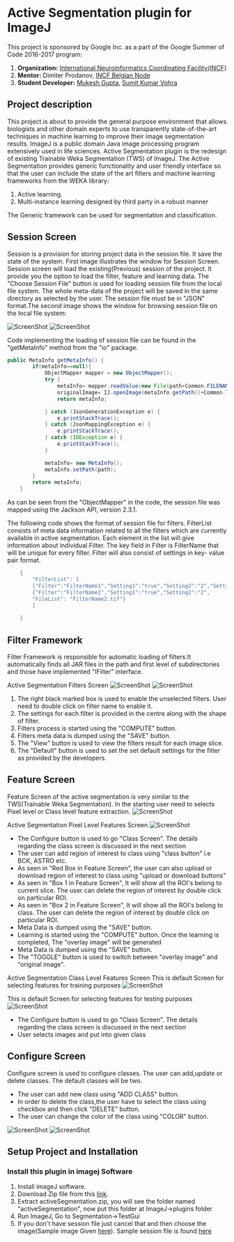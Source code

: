 # Active Segmentation plugin for ImageJ

This project is sponsored by Google Inc. as a part of the Google Summer of Code 2016-2017 program: 

1. **Organization:** [International Neuroinformatics Coordinating Facility(INCF)](http://incf.org)
2. **Mentor:** Dimiter Prodanov, [INCF Belgian Node](http://www.neuroinformatics.be)
3. **Student Developer:** [Mukesh Gupta](https://github.com/mukesh14149), [Sumit Kumar Vohra](https://github.com/sumit3203/)


## Project description
This project is about to provide the general purpose environment that allows biologists and other domain experts to use transparently state-of-the-art techniques in machine learning to improve their image segmentation results.
ImageJ is a public domain Java image processing program extensively used in life sciences. Active Segmentation plugin is the redesign of existing Trainable Weka Segmentation (TWS) of ImageJ. The Active Segmentation provides generic functionality and user friendly interface so that the user can include the state of the art filters and machine learning frameworks from the WEKA library:
  1.  Active learning.
  2.  Multi-instance learning designed by third party in a robust manner

The Generic framework can be used for segmentation and classification.

## Session Screen
Session is a provision for storing project data in the session file. It save the state of the system. First image illustrates the window for Session Screen. Session screen will load the existing(Previous) session of the project. It provide you the option to load the filter, feature and learning data. The "Choose Session File" button is used for loading session file from the local file system. The whole meta-data of the project will be saved in the same directory as selected by the user. The session file must be in "JSON" format.The second image shows the window for browsing session file on the local file system:

![ScreenShot](https://github.com/mukesh14149/GOOGLESUMMERCODE2016/blob/master/other_res/SessionScreen.png) 
![ScreenShot](https://github.com/mukesh14149/GOOGLESUMMERCODE2016/blob/master/other_res/LOADSESSION.png)

Code implementing the loading of session file can be found in the "getMetaInfo" method from the "io" package.
```java
public MetaInfo getMetaInfo() {
		if(metaInfo==null){
			ObjectMapper mapper = new ObjectMapper();
			try {
				metaInfo= mapper.readValue(new File(path+Common.FILENAME), MetaInfo.class);
				originalImage= IJ.openImage(metaInfo.getPath()+Common.TRAININGIMAGE+Common.TIFFORMAT);
				return metaInfo;

			} catch (JsonGenerationException e) {
				e.printStackTrace();
			} catch (JsonMappingException e) {
				e.printStackTrace();
			} catch (IOException e) {
				e.printStackTrace();
			}

			metaInfo= new MetaInfo();
			metaInfo.setPath(path);
		}
		return metaInfo;
	}
  ```
As can be seen from the "ObjectMapper" in the code, the session file was mapped using the Jackson API, version 2.3.1.

The following code shows the format of session file for filters. FilterList consists of meta data information related to all the filters which are currently available in active segmentation. Each element in the list will give information about individual Filter. The key field in Filter is FilterName that will be unique for every filter. Filter will also consist of settings in key- value pair format.
```java
	{
		"FilterList": [
		{"Filter":"FilterName1","Setting1":"true","Setting2":"2","Setting3":"false", "FileList": "FilterName1.tif"},
		{"Filter":"FilterName2","Setting1":"true","Setting2":"2",
		"FileList": "FilterName2.tif"}
		]
		
	}
```
## Filter Framework
Filter Framework is responsible for automatic loading of filters.It automatically finds all JAR files in the path and first level of subdirectories and those have implemented "IFilter" interface.

Active Segmentation Filters Screen
![ScreenShot](https://github.com/mukesh14149/GOOGLESUMMERCODE2016/blob/master/other_res/FilterScreen1.png) 
![ScreenShot](https://github.com/mukesh14149/GOOGLESUMMERCODE2016/blob/master/other_res/FilterScreen.png) 

1. The right black marked box is used to enable the unselected filters. User need to double click on filter name to enable it.
2. The settings for each filter is provided in the centre along with the shape of filter.
3. Filters process is started using the "COMPUTE" button.
4. Filters meta data is dumped using the "SAVE" button.
5. The "View" button is used to view the filters result for each image slice.
6. The "Default" button is used to set the set default settings for the filter as provided by the developers.

##  Feature Screen
Feature Screen of the active segmentation is very similar to the TWS(Trainable Weka Segmentation).
In the starting user need to selects Pixel level or Class level feature extraction. 
![ScreenShot](https://github.com/mukesh14149/GOOGLESUMMERCODE2016/blob/master/other_res/MainfeaturesScreen.png)

Active Segmentation Pixel Level Features Screen
![ScreenShot](https://github.com/mukesh14149/GOOGLESUMMERCODE2016/blob/master/other_res/FeatureScreen.png)
<ul>
<li>The Configure button is used to go "Class Screen". The details regarding the class screen is discussed in the next section</li>
<li>The user can add region of interest to class using "class button" i.e BCK, ASTRO etc.</li>
<li>As seen in "Red Box in Feature Screen", the user can also upload or download region of interest to class using "upload or download buttons" </li>
<li>As seen in "Box 1 in Feature Screen", It will show all the ROI's belong to current slice.
The user can delete the region of interest by double click on particular ROI.</li>
<li>As seen in "Box 2 in Feature Screen", It will show all the ROI's belong to class.
The user can delete the region of interest by double click on particular ROI.</li>
<li>Meta Data is dumped using the "SAVE" button.</li>
<li>Learning is started using the "COMPUTE" button. Once the learning is completed, The "overlay image" will be generated</li>
<li>Meta Data is dumped using the "SAVE" button.</li>
<li>The "TOGGLE" button is used to switch between "overlay image" and "original image". </li>
</ul>

Active Segmentation Class Level Features Screen
This is default Screen for selecting features for training purposes
![ScreenShot](https://github.com/mukesh14149/GOOGLESUMMERCODE2016/blob/master/other_res/FeatureClassTrainingScreen.png
)


This is default Screen for selecting features for testing purposes
![ScreenShot](https://github.com/mukesh14149/GOOGLESUMMERCODE2016/blob/master/other_res/FeatureClassTestingScreen.png
)

<ul>
<li>The Configure button is used to go "Class Screen". The details regarding the class screen is discussed in the next section</li>
<li>User selects images and put into given class</li>
</ul>

## Configure Screen
Configure screen is used to configure classes. The user can add,update or delete classes. The default classes will be two.
<ul>
<li>The user can add new class using "ADD CLASS" button.</li>
<li>In order to delete the class,the user have to select the class using checkbox and then click "DELETE" button. </li>
<li>The user can change the color of the class using "COLOR" button.</li>
</ul>

![ScreenShot](https://github.com/mukesh14149/GOOGLESUMMERCODE2016/blob/master/other_res/ClassScreen.png)
![ScreenShot](https://github.com/mukesh14149/GOOGLESUMMERCODE2016/blob/master/other_res/COLOR.png)






## Setup Project and Installation
### Install this plugin in imagej Software
1. Install imageJ software.
2. Download Zip file from this <a href="https://github.com/mukesh14149/GOOGLESUMMERCODE2016/raw/master/activeSegmentation.zip"> link</a>.
3. Extract activeSegmentation.zip, you will see the folder named "activeSegmentation", now put this folder at ImageJ->plugins
folder 
4. Run ImageJ, Go to Segmentation->TestGui
5. If you don't have session file just cancel that and then choose the image(Sample image Given <a href="https://github.com/mukesh14149/GOOGLESUMMERCODE2016/raw/master/other_res/sampleimage.tif">here</a>).
Sample session file is found <a href="https://github.com/mukesh14149/GOOGLESUMMERCODE2016/blob/master/other_res/samplesession.json">here</a>



